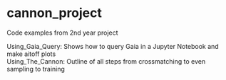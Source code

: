 # cannon_project
Code examples from 2nd year project

Using_Gaia_Query: Shows how to query Gaia in a Jupyter Notebook and make aitoff plots \
Using_The_Cannon: Outline of all steps from crossmatching to even sampling to training

